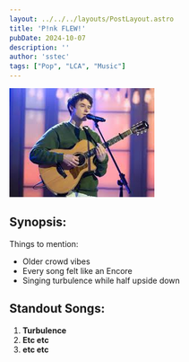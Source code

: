 ```yaml
---
layout: ../../../layouts/PostLayout.astro
title: 'P!nk FLEW!'
pubDate: 2024-10-07
description: ''
author: 'sstec'
tags: ["Pop", "LCA", "Music"]
---
```

![image info](../../../../public/music/alec/acoustic.png)

## Synopsis:
Things to mention: 
* Older crowd vibes
* Every song felt like an Encore
* Singing turbulence while half upside down

## Standout Songs:
1. **Turbulence** 
2. **Etc etc**
3. **etc etc**
